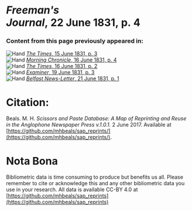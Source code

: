 # *Freeman's Journal*, 22 June 1831, p. 4  
  
### Content from this page previously appeared in:  
![Hand](http://scissorsandpaste.net/wp-content/uploads/2017/06/smallhandpointer.png) [*The Times*, 15 June 1831, p. 3](https://mhbeals.github.io/sap_html/The-Times/The-Times-15-June-1831-p-3)  
![Hand](http://scissorsandpaste.net/wp-content/uploads/2017/06/smallhandpointer.png) [*Morning Chronicle*, 16 June 1831, p. 4](https://mhbeals.github.io/sap_html/Morning-Chronicle/Morning-Chronicle-16-June-1831-p-4)  
![Hand](http://scissorsandpaste.net/wp-content/uploads/2017/06/smallhandpointer.png) [*The Times*, 16 June 1831, p. 2](https://mhbeals.github.io/sap_html/The-Times/The-Times-16-June-1831-p-2)  
![Hand](http://scissorsandpaste.net/wp-content/uploads/2017/06/smallhandpointer.png) [*Examiner*, 19 June 1831, p. 3](https://mhbeals.github.io/sap_html/Examiner/Examiner-19-June-1831-p-3)  
![Hand](http://scissorsandpaste.net/wp-content/uploads/2017/06/smallhandpointer.png) [*Belfast News-Letter*, 21 June 1831, p. 1](https://mhbeals.github.io/sap_html/Belfast-News-Letter/Belfast-News-Letter-21-June-1831-p-1)  


# Citation: 

Beals. M. H. *Scissors and Paste Database: A Map of Reprinting and Reuse in the Anglophone Newspaper Press v.1.0.1.* 2 June 2017. Available at [https://github.com/mhbeals/sap_reprints/](https://github.com/mhbeals/sap_reprints/). 

# Nota Bona

Bibliometric data is time consuming to produce but benefits us all. Please remember to cite or acknowledge this and any other bibliometric data you use in your research. All data is available CC-BY 4.0 at [https://github.com/mhbeals/sap_reprints](https://github.com/mhbeals/sap_reprints)